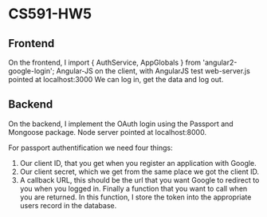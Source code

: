 # CS591-HW5
## Frontend
On the frontend, I import { AuthService, AppGlobals } from 'angular2-google-login';
Angular-JS on the client, with AngularJS test web-server.js pointed at localhost:3000
We can log in, get the data and log out.

## Backend
On the backend, I implement the OAuth login using the Passport and Mongoose package.
Node server pointed at localhost:8000.

For passport authentification we need four things:
1. Our client ID, that you get when you register an application with Google.
2. Our client secret, which we get from the same place we got the client ID.
3. A callback URL, this should be the url that you want Google to redirect to you when you logged in. 
Finally a function that you want to call when you are returned. In this function, I store the token into the appropriate users record in the database.
